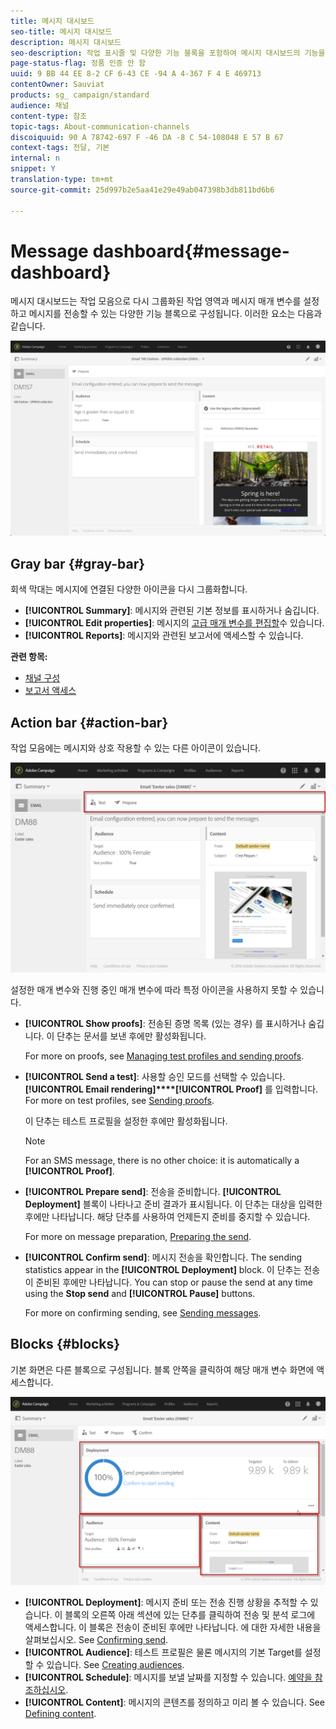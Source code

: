 ```yaml
---
title: 메시지 대시보드
seo-title: 메시지 대시보드
description: 메시지 대시보드
seo-description: 작업 표시줄 및 다양한 기능 블록을 포함하여 메시지 대시보드의 기능을 살펴볼 수 있습니다.
page-status-flag: 정품 인증 안 함
uuid: 9 BB 44 EE 8-2 CF 6-43 CE -94 A 4-367 F 4 E 469713
contentOwner: Sauviat
products: sg_ campaign/standard
audience: 채널
content-type: 참조
topic-tags: About-communication-channels
discoiquuid: 90 A 78742-697 F -46 DA -8 C 54-108048 E 57 B 67
context-tags: 전달, 기본
internal: n
snippet: Y
translation-type: tm+mt
source-git-commit: 25d997b2e5aa41e29e49ab047398b3db811bd6b6

---
```



# Message dashboard{#message-dashboard}

메시지 대시보드는 작업 모음으로 다시 그룹화된 작업 영역과 메시지 매개 변수를 설정하고 메시지를 전송할 수 있는 다양한 기능 블록으로 구성됩니다. 이러한 요소는 다음과 같습니다.

![](assets/delivery_dashboard_2.png)

## Gray bar {#gray-bar}

회색 막대는 메시지에 연결된 다양한 아이콘을 다시 그룹화합니다.

* **[!UICONTROL Summary]**: 메시지와 관련된 기본 정보를 표시하거나 숨깁니다.
* **[!UICONTROL Edit properties]**: 메시지의 [고급 매개 변수를 편집할](../../administration/using/configuring-email-channel.md#list-of-email-properties)수 있습니다.
* **[!UICONTROL Reports]**: 메시지와 관련된 보고서에 액세스할 수 있습니다.

**관련 항목:**

* [채널 구성](../../administration/using/about-channel-configuration.md)
* [보고서 액세스](../../reporting/using/about-dynamic-reports.md)

## Action bar {#action-bar}

작업 모음에는 메시지와 상호 작용할 수 있는 다른 아이콘이 있습니다.

![](assets/delivery_dashboard_4.png)

설정한 매개 변수와 진행 중인 매개 변수에 따라 특정 아이콘을 사용하지 못할 수 있습니다.

* **[!UICONTROL Show proofs]**: 전송된 증명 목록 (있는 경우) 를 표시하거나 숨깁니다. 이 단추는 문서를 보낸 후에만 활성화됩니다.

   For more on proofs, see [Managing test profiles and sending proofs](../../sending/using/managing-test-profiles-and-sending-proofs.md).

* **[!UICONTROL Send a test]**: 사용할 승인 모드를 선택할 수 있습니다. **[!UICONTROL Email rendering]****[!UICONTROL Proof]** 를 입력합니다. For more on test profiles, see [Sending proofs](../../sending/using/managing-test-profiles-and-sending-proofs.md#sending-proofs).

   이 단추는 테스트 프로필을 설정한 후에만 활성화됩니다.

   >[!NOTE]
   >
   >For an SMS message, there is no other choice: it is automatically a **[!UICONTROL Proof]**.

* **[!UICONTROL Prepare send]**: 전송을 준비합니다. **[!UICONTROL Deployment]** 블록이 나타나고 준비 결과가 표시됩니다. 이 단추는 대상을 입력한 후에만 나타납니다. 해당 단추를 사용하여 언제든지 준비를 중지할 수 있습니다.

   For more on message preparation, [Preparing the send](../../sending/using/preparing-the-send.md).

* **[!UICONTROL Confirm send]**: 메시지 전송을 확인합니다. The sending statistics appear in the **[!UICONTROL Deployment]** block. 이 단추는 전송이 준비된 후에만 나타납니다. You can stop or pause the send at any time using the **Stop send** and **[!UICONTROL Pause]** buttons.

   For more on confirming sending, see [Sending messages](../../sending/using/confirming-the-send.md).

## Blocks {#blocks}

기본 화면은 다른 블록으로 구성됩니다. 블록 안쪽을 클릭하여 해당 매개 변수 화면에 액세스합니다.

![](assets/delivery_dashboard_3.png)

* **[!UICONTROL Deployment]**: 메시지 준비 또는 전송 진행 상황을 추적할 수 있습니다. 이 블록의 오른쪽 아래 섹션에 있는 단추를 클릭하여 전송 및 분석 로그에 액세스합니다. 이 블록은 전송이 준비된 후에만 나타납니다. 에 대한 자세한 내용을 살펴보십시오. See [Confirming send](../../sending/using/confirming-the-send.md).
* **[!UICONTROL Audience]**: 테스트 프로필은 물론 메시지의 기본 Target를 설정할 수 있습니다. See [Creating audiences](../../audiences/using/creating-audiences.md).
* **[!UICONTROL Schedule]**: 메시지를 보낼 날짜를 지정할 수 있습니다. [예약을 참조하십시오](../../sending/using/about-scheduling-messages.md).
* **[!UICONTROL Content]**: 메시지의 콘텐츠를 정의하고 미리 볼 수 있습니다. See [Defining content](../../designing/using/designing-content-in-adobe-campaign.md).

